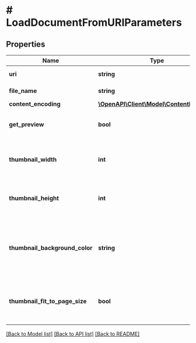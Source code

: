 # # LoadDocumentFromURIParameters

## Properties

Name | Type | Description | Notes
------------ | ------------- | ------------- | -------------
**uri** | **string** | Specifies the uri of the document. | 
**file_name** | **string** | Specifies the name of the document. | [optional] 
**content_encoding** | [**\OpenAPI\Client\Model\ContentEncoding**](ContentEncoding.md) |  | [optional] 
**get_preview** | **bool** | Specifies whether the response must contain a thumbnail of the first page of the document. | [optional] [default to false]
**thumbnail_width** | **int** | Specifies, in pixels, the width of the thumbnail to be retrieved. Only applicable if GetPreview has been set to true. | [optional] [default to 140]
**thumbnail_height** | **int** | Specifies, in pixels, the height of the thumbnail to be retrieved.  Only applicable if GetPreview has been set to true. | [optional] [default to 220]
**thumbnail_background_color** | **string** | Specifies the background color of the thumbnail, using the color name (ie: \&quot;red\&quot;) or its RGBa code (ie: \&quot;rgba(255,0,0,1)\&quot;).   Only applicable if GetPreview has been set to true. | [optional] [default to 'rgba(0,0,0,0)']
**thumbnail_fit_to_page_size** | **bool** | Specifies if the size of the produced thumbnail is automatically adjusted to don&#39;t have any margin.  Only applicable if GetPreview has been set to true. | [optional] [default to true]

[[Back to Model list]](../../README.md#documentation-for-models) [[Back to API list]](../../README.md#documentation-for-api-endpoints) [[Back to README]](../../README.md)


